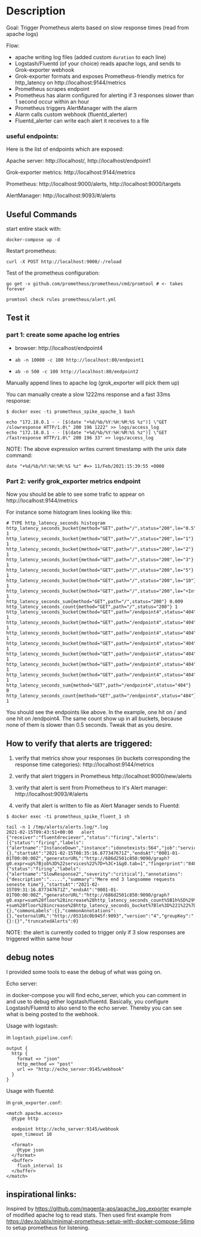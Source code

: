 Description 
============

Goal: Trigger Prometheus alerts based on slow response times (read from apache logs)


Flow:

* apache writing log files (added custom `duration` to each line)
* Logstash/Fluentd (of your choice) reads apache logs, and sends to Grok-exporter webhook
* Grok-exporter formats and exposes Prometheus-friendly metrics for http_latency on http://localhost:9144/metrics
* Prometheus scrapes endpoint
* Prometheus has alarm configured for alerting if 3 responses slower than 1 second occur within an hour
* Prometheus triggers AlertManager with the alarm
* Alarm calls custom webhook (fluentd_alerter)
* Fluentd_alerter can write each alert it receives to a file

### useful endpoints:

Here is the list of endpoints which are exposed:

Apache server: http://localhost/, http://localhost/endpoint1

Grok-exporter metrics: http://localhost:9144/metrics

Prometheus: http://localhost:9000/alerts, http://localhost:9000/targets

AlertManager: http://localhost:9093/#/alerts



## Useful Commands


start entire stack with:

```
docker-compose up -d
```

Restart prometheus:

```
curl -X POST http://localhost:9000/-/reload
```


Test of the prometheus configuration:

```
go get -v github.com/prometheus/prometheus/cmd/promtool # <- takes forever

promtool check rules prometheus/alert.yml
```




## Test it

### part 1: create some apache log entries

* browser: http://localhost/endpoint4

* `ab -n 10000 -c 100 http://localhost:80/endpoint1`
* `ab -n 500 -c 100 http://localhost:80/endpoint2`


Manually append lines to apache log (grok_exporter will pick them up)

You can manually create a slow 1222ms response and a fast 33ms response:
```
$ docker exec -ti prometheus_spike_apache_1 bash

echo "172.18.0.1 - - [$(date "+%d/%b/%Y:%H:%M:%S %z")] \"GET /slowresponse HTTP/1.0\" 200 196 1222" >> logs/access_log
echo "172.18.0.1 - - [$(date "+%d/%b/%Y:%H:%M:%S %z")] \"GET /fastresponse HTTP/1.0\" 200 196 33" >> logs/access_log
```

NOTE: The above expression writes current timestamp with the unix date command:
```
date "+%d/%b/%Y:%H:%M:%S %z" #=> 11/Feb/2021:15:39:55 +0000
```

### Part 2: verify grok_exporter metrics endpoint

Now you should be able to see some trafic to appear on http://localhost:9144/metrics

For instance some histogram lines looking like this:

```
# TYPE http_latency_seconds histogram
http_latency_seconds_bucket{method="GET",path="/",status="200",le="0.5"} 1
http_latency_seconds_bucket{method="GET",path="/",status="200",le="1"} 1
http_latency_seconds_bucket{method="GET",path="/",status="200",le="2"} 1
http_latency_seconds_bucket{method="GET",path="/",status="200",le="3"} 1
http_latency_seconds_bucket{method="GET",path="/",status="200",le="5"} 1
http_latency_seconds_bucket{method="GET",path="/",status="200",le="10"} 1
http_latency_seconds_bucket{method="GET",path="/",status="200",le="+Inf"} 1
http_latency_seconds_sum{method="GET",path="/",status="200"} 0.009
http_latency_seconds_count{method="GET",path="/",status="200"} 1
http_latency_seconds_bucket{method="GET",path="/endpoint4",status="404",le="0.5"} 1
http_latency_seconds_bucket{method="GET",path="/endpoint4",status="404",le="1"} 1
http_latency_seconds_bucket{method="GET",path="/endpoint4",status="404",le="2"} 1
http_latency_seconds_bucket{method="GET",path="/endpoint4",status="404",le="3"} 1
http_latency_seconds_bucket{method="GET",path="/endpoint4",status="404",le="5"} 1
http_latency_seconds_bucket{method="GET",path="/endpoint4",status="404",le="10"} 1
http_latency_seconds_bucket{method="GET",path="/endpoint4",status="404",le="+Inf"} 1
http_latency_seconds_sum{method="GET",path="/endpoint4",status="404"} 0
http_latency_seconds_count{method="GET",path="/endpoint4",status="404"} 1
```
You should see the endpoints like above. In the example, one hit on / and one hit on /endpoint4. The same count show up in all buckets, because none of them is slower than 0.5 seconds. Tweak that as you desire.


## How to verify that alerts are triggered:

1. verify that metrics show your responses (in buckets corresponding the response time categories): http://localhost:9144/metrics

2. verify that alert triggers in Prometheus http://localhost:9000/new/alerts

3. verify that alert is sent from Prometheus to it's Alert manager: http://localhost:9093/#/alerts

4. verify that alert is written to file as Alert Manager sends to Fluentd:

```
$ docker exec -ti prometheus_spike_fluent_1 sh

tail -n 1 /tmp/alerts/alerts.log/*.log
2021-02-15T09:43:51+00:00	alert	{"receiver":"fluentdreciever","status":"firing","alerts":[{"status":"firing","labels":{"alertname":"InstanceDown","instance":"idonotexists:564","job":"services"},"annotations":{},"startsAt":"2021-02-15T08:35:16.877347671Z","endsAt":"0001-01-01T00:00:00Z","generatorURL":"http://686d2501c850:9090/graph?g0.expr=up%7Bjob%3D%22services%22%7D+%3C+1&g0.tab=1","fingerprint":"848d4fa77803ce9d"},{"status":"firing","labels":{"alertname":"SlowResponse2","severity":"critical"},"annotations":{"description":".....","summary":"Mere end 3 langsomme requests seneste time"},"startsAt":"2021-02-15T09:31:16.877347671Z","endsAt":"0001-01-01T00:00:00Z","generatorURL":"http://686d2501c850:9090/graph?g0.expr=sum%28floor%28increase%28http_latency_seconds_count%5B1h%5D%29%29%29+-+sum%28floor%28increase%28http_latency_seconds_bucket%7Ble%3D%221%22%7D%5B1h%5D%29%29%29+%3E%3D+3&g0.tab=1","fingerprint":"e4a26b1cdb7fcfe4"}],"groupLabels":{},"commonLabels":{},"commonAnnotations":{},"externalURL":"http://0531dc0b945f:9093","version":"4","groupKey":"{}:{}","truncatedAlerts":0}

```

NOTE: the alert is currently coded to trigger only if 3 slow responses are triggered within same hour

## debug notes

I provided some tools to ease the debug of what was going on.

Echo server:

in docker-compose you will find echo_server, which you can comment in and use to debug either logstash/fluentd.
Basically, you configure Logstash/Fluentd to also send to the echo server. Thereby you can see what is being posted
to the webhook.

Usage with logstash:

in `logstash_pipeline.conf`:

```
output {
  http {
    format => "json"
    http_method => "post"
    url => "http://echo_server:9145/webhook"
  }
}
```

Usage with fluentd:

in `grok_exporter.conf`:

```
<match apache.access>
  @type http

  endpoint http://echo_server:9145/webhook
  open_timeout 10

  <format>
    @type json
  </format>
  <buffer>
    flush_interval 1s
  </buffer>
</match>
```

## inspirational links:

Inspired by https://github.com/magenta-aps/apache_log_exporter example of modified apache log to read stats. Then used first example from https://dev.to/ablx/minimal-prometheus-setup-with-docker-compose-56mp to setup prometheus for listening.